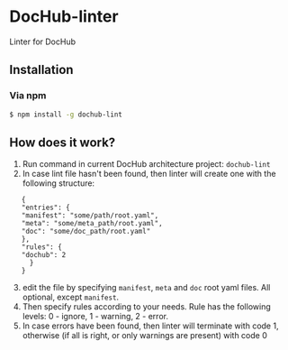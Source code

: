 # DocHub-linter

Linter for DocHub

## Installation

### Via npm
```bash
$ npm install -g dochub-lint
```

## How does it work?
1) Run command in current DocHub architecture project: ``dochub-lint``
2) In case lint file hasn't been found, then linter will create one with the following structure:
```
   {
   "entries": {
   "manifest": "some/path/root.yaml",
   "meta": "some/meta_path/root.yaml",
   "doc": "some/doc_path/root.yaml"
   },
   "rules": {
   "dochub": 2
     }
   }
```
3) edit the file by specifying ``manifest``, ``meta`` and ``doc`` root yaml files. All optional, except ``manifest``.
4) Then specify rules according to your needs. Rule has the following levels: 0 - ignore, 1 - warning, 2 - error.
5) In case errors have been found, then linter will terminate with code 1, otherwise (if all is right, or only warnings are present) with code 0